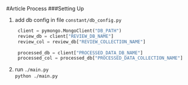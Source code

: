 #Article Process
###Setting Up
1. add db config in file `constant/db_config.py`
   ```python
    client = pymongo.MongoClient("DB_PATH")
    review_db = client["REVIEW_DB_NAME"]
    review_col = review_db["REVIEW_COLLECTION_NAME"]
    
    processed_db = client["PROCESSED_DATA_DB_NAME"]
    processed_col = processed_db["PROCESSED_DATA_COLLECTION_NAME"]

    ```
   
2) run `./main.py`<br>
   `python ./main.py`